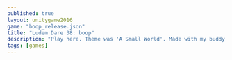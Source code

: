 ```yaml
---
published: true
layout: unitygame2016
game: "boop_release.json"
title: "Ludem Dare 38: boop"
description: "Play here. Theme was 'A Small World'. Made with my buddy in a weekend."
tags: [games]
---
```

